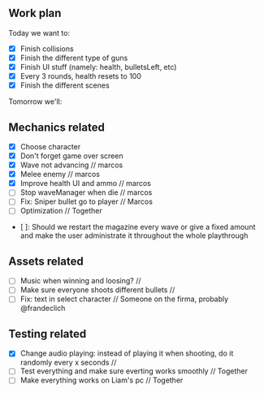 ## Work plan

Today we want to:

-   [x] Finish collisions
-   [x] Finish the different type of guns
-   [x] Finish UI stuff (namely: health, bulletsLeft, etc)
-   [x] Every 3 rounds, health resets to 100
-   [x] Finish the different scenes

Tomorrow we'll:

## Mechanics related

-   [x] Choose character
-   [x] Don't forget game over screen
-   [x] Wave not advancing // marcos
-   [x] Melee enemy // marcos
-   [x] Improve health UI and ammo // marcos
-   [ ] Stop waveManager when die // marcos
-   [ ] Fix: Sniper bullet go to player // Marcos
-   [ ] Optimization // Together
-   [ ]: Should we restart the magazine every wave or give a fixed amount and make the user administrate it throughout the whole playthrough

## Assets related

-   [ ] Music when winning and loosing? // <ASSIGN>
-   [ ] Make sure everyone shoots different bullets // <ASSIGN>
-   [ ] Fix: text in select character // Someone on the firma, probably @frandeclich

## Testing related

-   [x] Change audio playing: instead of playing it when shooting, do it randomly every x seconds // <ASSIGN>
-   [ ] Test everything and make sure everting works smoothly // Together
-   [ ] Make everything works on Liam's pc // Together
